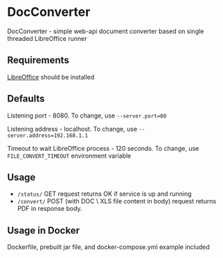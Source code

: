 # DocConverter
DocConverter - simple web-api document converter based on single threaded LibreOffice runner

## Requirements
[LibreOffice](https://www.libreoffice.org/) should be installed

## Defaults
Listening port - 8080. To change, use `--server.port=80`

Listening address - localhost. To change, use `--server.address=192.168.1.1`

Timeout to wait LibreOffice process - 120 seconds. To change, use `FILE_CONVERT_TIMEOUT` environment variable

## Usage
- `/status/` GET request returns OK if service is up and running
- `/convert/` POST (with DOC \ XLS file content in body) request returns PDF in response body.

## Usage in Docker
Dockerfile, prebuilt jar file, and docker-compose.yml example included